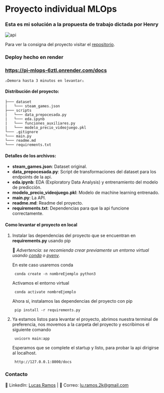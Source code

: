 # Proyecto individual MLOps
### Esta es mi solución a la propuesta de trabajo dictada por Henry

![api](https://imgur.com/a/CJjYIpZ)

Para ver la consigna del proyecto visitar el [repositorio](https://github.com/soyHenry/PI_ML_OPS/tree/ft).

### Deploy hecho en render
### https://pi-mlops-6ztl.onrender.com/docs

    ⚠️Demora hasta 3 minutos en levantar⚠️
#### Distribución del proyecto:
    ├─── dataset
    |   └─── steam_games.json
    ├─── scripts
    |   └─── data_prepocesada.py
    |   └─── eda.ipynb
    |   └─── funciones_auxiliares.py
    |   └─── modelo_precio_videojuego.pkl
    └─── .gitignore
    └─── main.py
    └─── readme.md
    └─── requirements.txt

#### Detalles de los archivos:

- **steam_games.json**: Dataset original.
- **data_prepocesada.py**: Script de transformaciones del dataset para los endpoints de la api.
- **eda.ipynb**: EDA (Exploratory Data Analysis) y entrenamiento del modelo de predicción.
- **modelo_precio_videojuego.pkl**: Modelo de machine learning entrenado.
- **main.py**: La API.
- **readme.md**: Readme del proyecto.
- **requirements.txt**: Dependencias para que la api funcione correctamente.

#### Como levantar el proyecto en local

1. Instalar las dependencias del proyecto que se encuentran en **requirements.py** usando pip

    🚧 *Advertencia: se recomienda crear previamente un entorno virtual usando [conda](https://docs.conda.io/en/latest/) o [pyenv](https://github.com/pyenv/pyenv)*.

    En este caso usaremos conda
    
        conda create -n nombreEjemplo python3

    Activamos el entorno virtual

        conda activate nombreEjemplo
    
    Ahora si, instalamos las dependencias del proyecto con pip

        pip install -r requirements.py

2. Ya estamos listos para levantar el proyecto, abrimos nuestra terminal de preferencia, nos movemos a la carpeta del proyecto y escribimos el siguiente comando

        uvicorn main:app

    Esperamos que se complete el startup y listo, para probar la api dirigirse al localhost.

        http://127.0.0.1:8000/docs
    
    
### Contacto
🔗 LinkedIn: [Lucas Ramos](https://www.linkedin.com/in/luc-ramos/) |
📧 Correo: lu.ramos.2k@gmail.com

